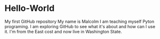 # Hello-World
My first GitHub repository
My name is Malcolm I am teaching myself Pyton programing.
I am exploring GitHub to see what it's about and how can I use it.
 I'm from the East cost and now live in Washington State. 
